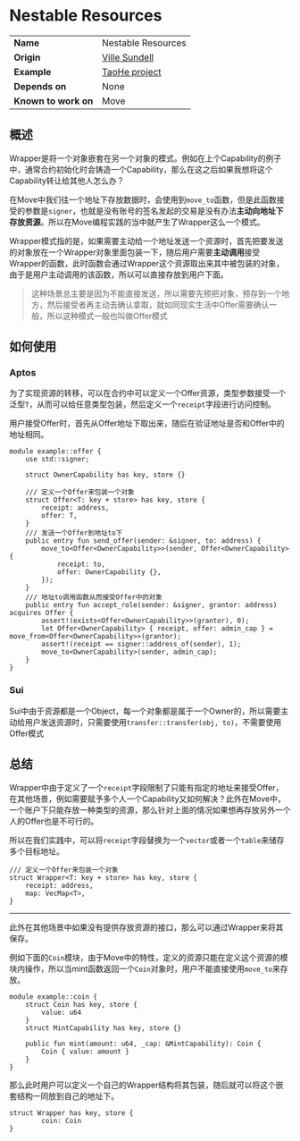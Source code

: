 # Nestable Resources

|||
|-|-|
| **Name** | Nestable Resources |
| **Origin** | [Ville Sundell](https://github.com/villesundell) |
| **Example** | [TaoHe project](https://github.com/taoheorg/taohe) |
| **Depends on** | None |
| **Known to work on** | Move |

## 概述

Wrapper是将一个对象嵌套在另一个对象的模式。例如在上个Capability的例子中，通常合约初始化时会铸造一个Capability，那么在这之后如果我想将这个Capability转让给其他人怎么办？

在Move中我们往一个地址下存放数据时，会使用到`move_to`函数，但是此函数接受的参数是`signer`，也就是没有账号的签名发起的交易是没有办法**主动向地址下存放资源**。所以在Move编程实践的当中就产生了Wrapper这么一个模式。

Wrapper模式指的是，如果需要主动给一个地址发送一个资源时，首先把要发送的对象放在一个Wrapper对象里面包装一下，随后用户需要**主动调用**接受Wrapper的函数，此时函数会通过Wrapper这个资源取出来其中被包装的对象，由于是用户主动调用的该函数，所以可以直接存放到用户下面。

> 这种场景总主要是因为不能直接发送，所以需要先预把对象，预存到一个地方，然后接受者再主动去确认拿取，就如同现实生活中Offer需要确认一般，所以这种模式一般也叫做Offer模式

## 如何使用

### Aptos

为了实现资源的转移，可以在合约中可以定义一个Offer资源，类型参数接受一个泛型`T`，从而可以给任意类型包装，然后定义一个`receipt`字段进行访问控制。

用户接受Offer时，首先从Offer地址下取出来，随后在验证地址是否和Offer中的地址相同。

```move
module example::offer {
    use std::signer;

    struct OwnerCapability has key, store {}

    /// 定义一个Offer来包装一个对象
    struct Offer<T: key + store> has key, store {
        receipt: address,
        offer: T,
    }
    /// 发送一个Offer到地址to下
    public entry fun send_offer(sender: &signer, to: address) {
        move_to<Offer<OwnerCapability>>(sender, Offer<OwnerCapability> {
            receipt: to,
            offer: OwnerCapability {},
        });
    }
    /// 地址to调用函数从而接受Offer中的对象
    public entry fun accept_role(sender: &signer, grantor: address) acquires Offer {
        assert!(exists<Offer<OwnerCapability>>(grantor), 0);
        let Offer<OwnerCapability> { receipt, offer: admin_cap } = move_from<Offer<OwnerCapability>>(grantor);
        assert!(receipt == signer::address_of(sender), 1);
        move_to<OwnerCapability>(sender, admin_cap);
    } 
}
```

### Sui

Sui中由于资源都是一个Object，每一个对象都是属于一个Owner的，所以需要主动给用户发送资源时，只需要使用`transfer::transfer(obj, to)`，不需要使用Offer模式

## 总结

Wrapper中由于定义了一个`receipt`字段限制了只能有指定的地址来接受Offer，在其他场景，例如需要赋予多个人一个Capability又如何解决？此外在Move中，一个账户下只能存放一种类型的资源，那么针对上面的情况如果想再存放另外一个人的Offer也是不可行的。

所以在我们实践中，可以将`receipt`字段替换为一个`vector`或者一个`table`来储存多个目标地址。

```move
/// 定义一个Offer来包装一个对象
struct Wrapper<T: key + store> has key, store {
    receipt: address,
    map: VecMap<T>,
}
```

------

此外在其他场景中如果没有提供存放资源的接口，那么可以通过Wrapper来将其保存。

例如下面的`Coin`模块，由于Move中的特性，定义的资源只能在定义这个资源的模块内操作，所以当mint函数返回一个`Coin`对象时，用户不能直接使用`move_to`来存放。

```move
module example::coin {
    struct Coin has key, store {
        value: u64
    }
    struct MintCapability has key, store {}

    public fun mint(amount: u64, _cap: &MintCapability): Coin {
        Coin { value: amount }
    }
}
```

那么此时用户可以定义一个自己的Wrapper结构将其包装，随后就可以将这个嵌套结构一同放到自己的地址下。

```move
struct Wrapper has key, store {
        coin: Coin
}
```

